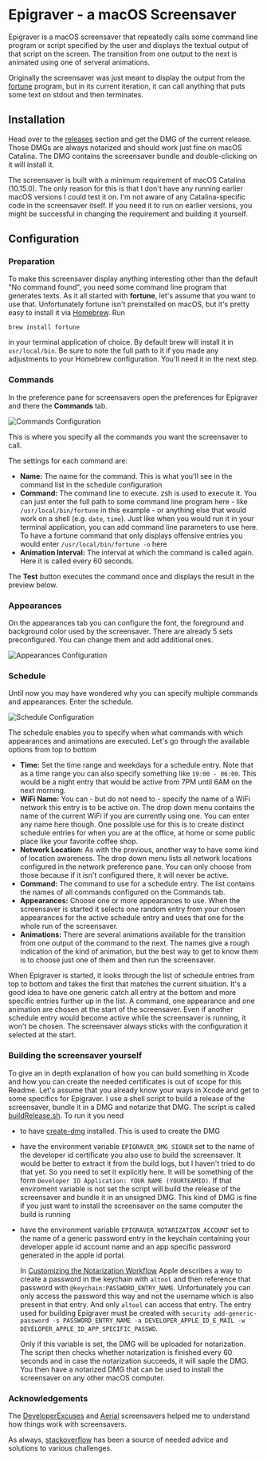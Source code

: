 # Epigraver - a macOS Screensaver

Epigraver is a macOS screensaver that repeatedly calls some command line program or script specified by the user 
and displays the textual output of that script on the screen. The transition from one output to the next is animated 
using one of serveral animations.

Originally the screensaver was just meant to display the output from the 
[fortune](https://en.wikipedia.org/wiki/Fortune_%28Unix%29) program, but in its current iteration, it can call anything
that puts some text on stdout and then terminates.

## Installation
Head over to the [releases](../../releases) section and get the DMG of the current release. Those DMGs are always notarized 
and should work just fine on macOS Catalina. The DMG contains the screensaver bundle and double-clicking on it will 
install it. 

The screensaver is built with a minimum requirement of macOS Catalina (10.15.0). The only reason for this is that I don't 
have any running earlier macOS versions I could test it on. I'm not aware of any Catalina-specific code in the 
screensaver itself. If you need it to run on earlier versions, you might be successful in changing the requirement and 
building it yourself.

## Configuration
### Preparation
To make this screensaver display anything interesting other than the default "No command found", you need some command 
line program that generates texts. As it all started with **fortune**, let's assume that you want to use that. Unfortunately 
fortune isn't preinstalled on macOS, but it's pretty easy to install it via [Homebrew](https://brew.sh/). Run

```
brew install fortune
```

in your terminal application of choice. By default brew will install it in `usr/local/bin`. Be sure to note the full 
path to it if you made any adjustments to your Homebrew configuration. You'll need it in the next step.

### Commands
In the preference pane for screensavers open the preferences for Epigraver and there the **Commands** tab.

![Commands Configuration](assets/configuration_commands.png)

This is where you specify all the commands you want the screensaver to call.

The settings for each command are:
  * **Name:** The name for the command. This is what you'll see in the command list in the schedule configuration
  * **Command:** The command line to execute. zsh is used to execute it. You can just enter the full path to some 
    command line program here - like `/usr/local/bin/fortune` in this example - or anything else that would 
    work on a shell (e.g. `date`, `time`). Just like when you would run it in your terminal application, you can add 
    command line parameters to use here. To have a fortune command that only displays offensive entries you would enter
    `/usr/local/bin/fortune -o` here
  * **Animation Interval:** The interval at which the command is called again. Here it is called every 60 seconds.
  
The **Test** button executes the command once and displays the result in the preview below.

### Appearances
On the appearances tab you can configure the font, the foreground and background color used by the screensaver. There 
are already 5 sets preconfigured. You can change them and add additional ones.    

![Appearances Configuration](assets/configuration_appearances.png)

### Schedule
Until now you may have wondered why you can specify multiple commands and appearances. Enter the schedule.

![Schedule Configuration](assets/configuration_schedule.png)

The schedule enables you to specify when what commands with which appearances and animations are executed. Let's 
go through the available options from top to bottom

 * **Time:** Set the time range and weekdays for a schedule entry. Note that as a time range you can also specify 
   something like `19:00 - 06:00`. This would be a night entry that would be active from 7PM until 6AM on the next morning.
 * **WiFi Name:** You can - but do not need to - specify the name of a WiFi network this entry is to be active on. The 
   drop down menu contains the name of the current WiFi if you are currently using one. You can enter any name here 
   though. One possible use for this is to create distinct schedule entries for when you are at the office, at home or
   some public place like your favorite coffee shop.
 * **Network Location:** As with the previous, another way to have some kind of location awareness. The drop down menu 
   lists all network locations configured in the network preference pane. You can only choose from those because if it
   isn't configured there, it will never be active.
 * **Command:** The command to use for a schedule entry. The list contains the names of all commands configured on the 
   Commands tab.
 * **Appearances:** Choose one or more appearances to use. When the screensaver is started it selects one random 
   entry from your chosen appearances for the active schedule entry and uses that one for the whole run of the screensaver.  
 * **Animations:** There are several animations available for the transition from one output of the command to the next. 
   The names give a rough indication of the kind of animation, but the best way to get to know them is to choose 
   just one of them and then run the screensaver. 
   
When Epigraver is started, it looks through the list of schedule entries from top to bottom and takes the first that 
matches the current situation. It's a good idea to have one generic catch all entry at the bottom and more specific entries 
further up in the list. A command, one appearance and one animation are chosen at the start of the screensaver. Even
if another schedule entry would become active while the screensaver is running, it won't be chosen. The screensaver always
sticks with the configuration it selected at the start.   

### Building the screensaver yourself
To give an in depth explanation of how you can build something in Xcode and how you can create the needed certificates 
is out of scope for this Readme. Let's assume that you already know your ways in Xcode and get to some specifics for 
Epigraver. I use a shell script to build a release of the screensaver, bundle it in a DMG and notarize that DMG. The 
script is called [buildRelease.sh](buildRelease.sh). To run it you need

 * to have [create-dmg](https://github.com/create-dmg/create-dmg) installed. This is used to create the DMG
 * have the environment variable `EPIGRAVER_DMG_SIGNER` set to the name of the developer id certificate you also use 
   to build the screensaver. It would be better to extract it from the build logs, but I haven't tried to do that yet. So
   you need to set it explicitly here. It will be something of the form `Developer ID Application: YOUR NAME (YOURTEAMID)`.
   If that enviroment variable is not set the script will build the release of the screensaver and bundle it in an 
   unsigned DMG. This kind of DMG is fine if you just want to install the screensaver on the same computer the build is
   running
 * have the environment variable `EPIGRAVER_NOTARIZATION_ACCOUNT` set to the name of a generic password entry in the 
   keychain containing your developer apple id account name and an app specific password generated in the apple id portal.
   
   In [Customizing the Notarization Workflow](https://developer.apple.com/documentation/xcode/notarizing_macos_software_before_distribution/customizing_the_notarization_workflow)
   Apple describes a way to create a password in the keychain with `altool` and then reference that password with
   `@keychain:PASSWORD_ENTRY_NAME`. Unfortunately you can only access the password this way and not the username which
   is also present in that entry. And only `altool` can access that entry. The entry used for building Epigraver must be 
   created with `security add-generic-password -s PASSWORD_ENTRY_NAME -a DEVELOPER_APPLE_ID_E_MAIL -w DEVELOPER_APPLE_ID_APP_SPECIFIC_PASSWD`.
   
   Only if this variable is set, the DMG will be uploaded for notarization. The script then checks whether notarization
   is finished every 60 seconds and in case the notarization succeeds, it will saple the DMG. You then have a notarized DMG that can be 
   used to install the screensaver on any other macOS computer.
   
### Acknowledgements
The [DeveloperExcuses](https://github.com/kimar/DeveloperExcuses) and [Aerial](https://github.com/JohnCoates/Aerial) 
screensavers helped me to understand how things work with screensavers. 

As always, [stackoverflow](https://stackoverflow.com/) has been a source of needed advice and solutions to various challenges.  

